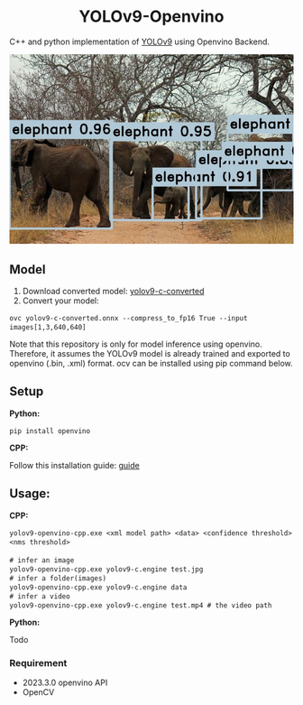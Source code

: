 <h1 align="center"><span>YOLOv9-Openvino</span></h1>

C++ and python implementation of [YOLOv9](https://github.com/WongKinYiu/yolov9) using Openvino Backend.

<p align="center" margin: 0 auto;>
  <img src="imgs/result.jpg"/>
</p>

## Model

1. Download converted model: [yolov9-c-converted](https://drive.google.com/file/d/1eBs2zlPmPoa-K2N4enTG3srXmesKQyM9/view?usp=sharing)
2. Convert your model:
``` shell
ovc yolov9-c-converted.onnx --compress_to_fp16 True --input images[1,3,640,640]
```
Note that this repository is only for model inference using openvino. Therefore, it assumes the YOLOv9 model is already trained and exported to openvino (.bin, .xml) format. ocv can be installed using pip command below.

## Setup

**Python:**
``` shell
pip install openvino
```

**CPP:**

Follow this installation guide: [guide](https://docs.openvino.ai/2023.3/openvino_docs_install_guides_installing_openvino_from_archive_windows.html)

## Usage:

**CPP:**
``` shell
yolov9-openvino-cpp.exe <xml model path> <data> <confidence threshold> <nms threshold>

# infer an image
yolov9-openvino-cpp.exe yolov9-c.engine test.jpg 
# infer a folder(images)
yolov9-openvino-cpp.exe yolov9-c.engine data
# infer a video
yolov9-openvino-cpp.exe yolov9-c.engine test.mp4 # the video path
```
**Python:**

Todo

### Requirement
- 2023.3.0 openvino API
- OpenCV
